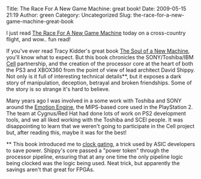 Title: The Race For A New Game Machine: great book!
Date: 2009-05-15 21:19
Author: green
Category: Uncategorized
Slug: the-race-for-a-new-game-machine-great-book

I just read [The Race For A New Game Machine][] today on a cross-country
flight, and wow.. fun read!

If you've ever read Tracy Kidder's great book [The Soul of a New
Machine][], you'll know what to expect. But this book chronicles the
SONY/Toshiba/IBM [Cell][] partnership, and the creation of the processor
core at the heart of both the PS3 and XBOX360 from the point of view of
lead architect David Shippy. Not only is it full of interesting
technical details\*\*, but it exposes a dark story of manipulation,
deception, betrayal and broken friendships. Some of the story is so
strange it's hard to believe.

Many years ago I was involved in a some work with Toshiba and SONY
around the [Emotion Engine][], the MIPS-based core used in the
PlayStation 2. The team at Cygnus/Red Hat had done lots of work on PS2
development tools, and we all liked working with the Toshiba and SCEI
people. It was disappointing to learn that we weren't going to
participate in the Cell project but, after reading this, maybe it was
for the best!

\*\* This book introduced me to [clock gating][], a trick used by ASIC
developers to save power. Shippy's core passed a "power token" through
the processor pipeline, ensuring that at any one time the only pipeline
logic being clocked was the logic being used. Neat trick, but apparently
the savings aren't that great for FPGAs.

  [The Race For A New Game Machine]: http://raceforxbox360ps3.com/default.aspx
  [The Soul of a New Machine]: http://en.wikipedia.org/wiki/The_Soul_of_a_New_Machine
  [Cell]: http://en.wikipedia.org/wiki/Cell_(microprocessor)
  [Emotion Engine]: http://en.wikipedia.org/wiki/Emotion_Engine
  [clock gating]: http://en.wikipedia.org/wiki/Clock_gating
